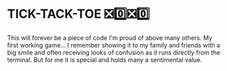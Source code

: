 # TICK-TACK-TOE ❎0️⃣❎0️⃣

This will forever be a piece of code I'm proud of above many others. My first working game... 
I remember showing it to my family and friends with a big smile and often receiving looks of confusion as it runs directly from the terminal.
But for me it is special and holds many a sentimental value.
